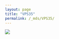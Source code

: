 ```yaml
---
layout: page
title: "VPS35"
permalink: /_mds/VPS35/
---
```


![](../../algns0/5HSAA118436_aln_report.png?raw=true)